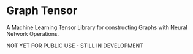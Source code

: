  # Graph Tensor

A Machine Learning Tensor Library for constructing Graphs with Neural Network Operations. 

NOT YET FOR PUBLIC USE - STILL IN DEVELOPMENT